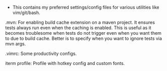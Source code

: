 - This contains my preferred settings/config files for various utilities like vim/git/bash.

.mvn: For enabling build cache extension on a maven project. It ensures tests always run even when the caching is enabled.
This is useful as it becomes troublesome when tests do not trigger even when you want them to due to build cache. Better is to specify when you want to ignore tests via mvn args.

.vimrc: Some productivity configs.

iterm profile: Profile with hotkey config and custom fonts.


